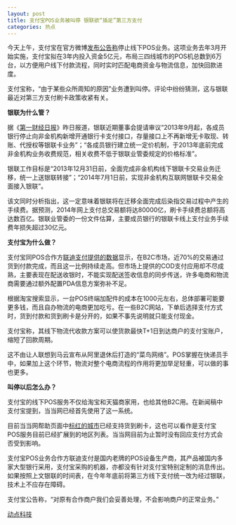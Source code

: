 ```yaml
---
layout: post
title: 支付宝POS业务被叫停 银联欲“插足”第三方支付
categories: 热点
---
```


今天上午，支付宝在官方微博[发布公告称](http://tech.sina.com.cn/i/2013-08-27/11328680334.shtml)停止线下POS业务。这项业务去年3月开始实施，支付宝拟在3年内投入资金5亿元，布局三四线城市的POS机总数到6万台，以方便用户线下付款流程，同时实时匹配电商资金与物流信息，加快回款进度。

支付宝称，“由于某些众所周知的原因”业务遭到叫停。评论中纷纷猜测，这与银联最近对第三方支付刷卡政策收紧有关。

**银联为什么管？**

据《[第一财经日报](http://www.yicai.com/news/2013/08/2963058.html)》昨日报道，银联近期董事会提请审议“2013年9月起，各成员银行停止向非金机构新增开通银行卡支付接口，存量接口上不再新增无卡取现、转账、代授权等银联卡业务”；“各成员银行建立统一定价机制，于2013年底前完成非金机构业务收费规范，相关收费不低于银联业管委规定的价格标准”。

银联工作目标是“2013年12月31日前，全面完成非金机构线下银联卡交易业务迁移，统一上送银联转接”；“2014年7月1日前，实现非金机构互联网银联卡交易全面接入银联”。

该文同时分析指出，这一定意味着银联将在迁移全面完成后染指交易过程中产生的手续费。据预测，2014年网上支付总交易额将达80000亿，刷卡手续费总额将高达数百亿。银联业管委的一份文件估算，主要成员银行的银联卡线上支付业务手续费年损失超过30亿元。

**支付宝为什么做？**

支付宝同POS合作方[联迪支付提供的数据](http://www.landicorp.com/cn/news/19.html)显示，在B2C市场，近70%的交易通过货到付款完成，而且这一比例持续走高。但市场上提供的COD支付应用却不尽成熟，主要表现在配送收银时，不能实现配送签收信息的同步传送，许多电商和物流商需要通过额外配置PDA信息方案弥补不足。

根据淘宝搜索显示，一台POS终端加配件的成本在1000元左右，总体部署可能要更多钱，而且自办物流的电商更加吃亏。在一些B2C网站，下单后选择支付方式时，货到付款和货到刷卡是分开的，如果不事先说明就只能支付现金。

支付宝称，其线下物流代收款方案可以使货款最快T+1日到达商户的支付宝账户，缩短了回款周期。

这不由让人联想到马云宣布从阿里退休后打造的“菜鸟网络”。POS掌握在快递员手中，如果加上这个环节，物流对整个电商流程的作用将更加举足轻重，可以做的事也更多。

**叫停以后怎么办？**

支付宝的线下POS服务不仅给淘宝和天猫商家用，也给其他B2C用。在新闻稿中支付宝提到，当当网已经首先使用了这一系统。

目前当当网帮助页面中[标红的城市](http://support.dangdang.com/helpcenter/api_cms/helpcenter/question_sort/2241/179421.shtml)已经支持货到刷卡，这也可以看作是支付宝POS服务目前已经扩展到的地区列表。当当网目前为止暂时没有回应支付方式会否受到影响。

支付宝POS业务合作方联迪支付是国内老牌的POS设备生产商，其产品被国内多家大型银行采用，支付宝采购的机器，亦都没有针对支付宝特别定制的消息传出。如果按照上文银联的时间表，在今年年底前将第三方线下支付统一改为经过银联，技术上不应存在障碍。

支付宝公告称，“对原有合作商户我们会妥善处理，不会影响商户的正常业务。”

[动点科技](https://cn.technode.com/post/2013-08-27/40052486897/)